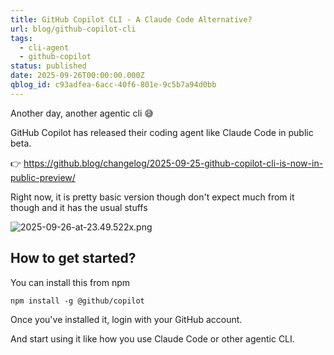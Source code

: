 ```yaml
---
title: GitHub Copilot CLI - A Claude Code Alternative?
url: blog/github-copilot-cli
tags:
  - cli-agent
  - github-copilot
status: published
date: 2025-09-26T00:00:00.000Z
qblog_id: c93adfea-6acc-40f6-801e-9c5b7a94d0bb
---
```


Another day, another agentic cli 😅

GitHub Copilot has released their coding agent like Claude Code in public beta.

👉 https://github.blog/changelog/2025-09-25-github-copilot-cli-is-now-in-public-preview/

Right now, it is pretty basic version though don't expect much from it though and it has the usual stuffs 

![2025-09-26-at-23.49.522x.png](https://images.nesin.io/f_auto,q_auto/qblog/AIEngineerGuide/2025-09/ul85kks2upms3gqmm0rq)

## How to get started?
You can install this from npm

```shell
npm install -g @github/copilot
```

Once you've installed it, login with your GitHub account.

And start using it like how you use Claude Code or other agentic CLI.
